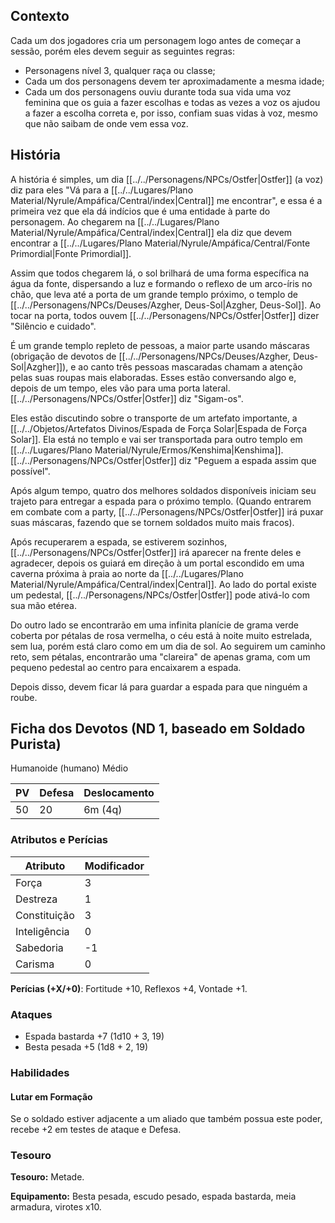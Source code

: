 ## Contexto
Cada um dos jogadores cria um personagem logo antes de começar a sessão, porém eles devem seguir as seguintes regras:

* Personagens nível 3, qualquer raça ou classe;
* Cada um dos personagens devem ter aproximadamente a mesma idade;
* Cada um dos personagens ouviu durante toda sua vida uma voz feminina que os guia a fazer escolhas e todas as vezes a voz os ajudou a fazer a escolha correta e, por isso, confiam suas vidas à voz, mesmo que não saibam de onde vem essa voz.

## História
A história é simples, um dia [[../../Personagens/NPCs/Ostfer|Ostfer]] (a voz) diz para eles "Vá para a [[../../Lugares/Plano Material/Nyrule/Ampáfica/Central/index|Central]] me encontrar", e essa é a primeira vez que ela dá indícios que é uma entidade à parte do personagem. Ao chegarem na [[../../Lugares/Plano Material/Nyrule/Ampáfica/Central/index|Central]] ela diz que devem encontrar a [[../../Lugares/Plano Material/Nyrule/Ampáfica/Central/Fonte Primordial|Fonte Primordial]].

Assim que todos chegarem lá, o sol brilhará de uma forma específica na água da fonte, dispersando a luz e formando o reflexo de um arco-íris no chão, que leva até a porta de um grande templo próximo, o templo de [[../../Personagens/NPCs/Deuses/Azgher, Deus-Sol|Azgher, Deus-Sol]]. Ao tocar na porta, todos ouvem [[../../Personagens/NPCs/Ostfer|Ostfer]] dizer "Silêncio e cuidado".

É um grande templo repleto de pessoas, a maior parte usando máscaras (obrigação de devotos de [[../../Personagens/NPCs/Deuses/Azgher, Deus-Sol|Azgher]]), e ao canto três pessoas mascaradas chamam a atenção pelas suas roupas mais elaboradas. Esses estão conversando algo e, depois de um tempo, eles vão para uma porta lateral. [[../../Personagens/NPCs/Ostfer|Ostfer]] diz "Sigam-os".

Eles estão discutindo sobre o transporte de um artefato importante, a [[../../Objetos/Artefatos Divinos/Espada de Força Solar|Espada de Força Solar]]. Ela está no templo e vai ser transportada para outro templo em [[../../Lugares/Plano Material/Nyrule/Ermos/Kenshima|Kenshima]]. [[../../Personagens/NPCs/Ostfer|Ostfer]] diz "Peguem a espada assim que possível".

Após algum tempo, quatro dos melhores soldados disponíveis iniciam seu trajeto para entregar a espada para o próximo templo. (Quando entrarem em combate com a party, [[../../Personagens/NPCs/Ostfer|Ostfer]] irá puxar suas máscaras, fazendo que se tornem soldados muito mais fracos).

Após recuperarem a espada, se estiverem sozinhos, [[../../Personagens/NPCs/Ostfer|Ostfer]] irá aparecer na frente deles e agradecer, depois os guiará em direção à um portal escondido em uma caverna próxima à praia ao norte da [[../../Lugares/Plano Material/Nyrule/Ampáfica/Central/index|Central]]. Ao lado do portal existe um pedestal, [[../../Personagens/NPCs/Ostfer|Ostfer]] pode ativá-lo com sua mão etérea.

Do outro lado se encontrarão em uma infinita planície de grama verde coberta por pétalas de rosa vermelha, o céu está à noite muito estrelada, sem lua, porém está claro como em um dia de sol. Ao seguirem um caminho reto, sem pétalas, encontrarão uma "clareira" de apenas grama, com um pequeno pedestal ao centro para encaixarem a espada.

Depois disso, devem ficar lá para guardar a espada para que ninguém a roube.

## Ficha dos Devotos (ND 1, baseado em Soldado Purista)
Humanoide (humano) Médio

| PV  | Defesa | Deslocamento |
| --- | ------ | ------------ |
| 50  | 20     | 6m (4q)      |

### Atributos e Perícias
| Atributo     | Modificador |
| ------------ | ----------- |
| Força        | 3           |
| Destreza     | 1           |
| Constituição | 3           |
| Inteligência | 0           |
| Sabedoria    | -1          |
| Carisma      | 0           |

**Perícias (+X/+0)**: Fortitude +10, Reflexos +4, Vontade +1.

### Ataques
* Espada bastarda +7 (1d10 + 3, 19)
* Besta pesada +5 (1d8 + 2, 19)

### Habilidades
#### Lutar em Formação

Se o soldado estiver adjacente a um aliado que também possua este poder, recebe +2 em testes de ataque e Defesa.

### Tesouro
**Tesouro:** Metade.

**Equipamento:** Besta pesada, escudo pesado, espada bastarda, meia armadura, virotes x10.
